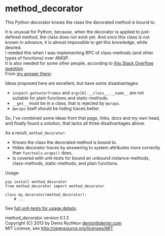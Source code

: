 method_decorator
================

This Python decorator knows the class the decorated method is bound to.

It is unusual for Python, because, when the decorator is applied to just-defined method, the class does not exist yet. 
And once this class is not known in advance, it is almost impossible to get this knowledge, while desired.  
I needed this when I was implementing RPC of class-methods (and other types of functions) over AMQP.  
It is also needed for some other people, according to [this Stack Overflow question](http://stackoverflow.com/questions/306130/python-decorator-makes-function-forget-that-it-belongs-to-a-class/).  
From [my answer there](http://stackoverflow.com/questions/306130/python-decorator-makes-function-forget-that-it-belongs-to-a-class/3412743#3412743):

Ideas proposed here are excellent, but have some disadvantages:
* `inspect.getouterframes` and `args[0].__class__.__name__` are not suitable for plain functions and static-methods.
* `__get__` must be in a class, that is rejected by `@wraps`.
* `@wraps` itself should be hiding traces better.

So, I've combined some ideas from that page, links, docs and my own head,  
and finally found a solution, that lacks all three disadvantages above.

As a result, `method_decorator`:
* Knows the class the decorated method is bound to.
* Hides decorator traces by answering to system attributes more correctly than `functools.wraps()` does.
* Is covered with unit-tests for bound an unbound instance-methods, class-methods, static-methods, and plain functions.

Usage:

    pip install method_decorator
    from method_decorator import method_decorator

    class my_decorator(method_decorator):
        # ...

See [full unit-tests for usage details](https://github.com/denis-ryzhkov/method_decorator/blob/master/method_decorator.py#L48).

method_decorator version 0.1.3  
Copyright (C) 2013 by Denis Ryzhkov <denisr@denisr.com>  
MIT License, see http://opensource.org/licenses/MIT
